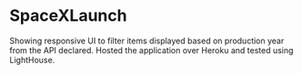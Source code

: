 # SpaceXLaunch
Showing responsive UI to filter items displayed based on production year from the API declared. Hosted the application over Heroku and tested using LightHouse.
